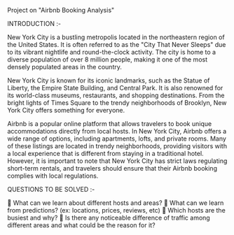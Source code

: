 Project on "Airbnb Booking Analysis" 

INTRODUCTION :-

New York City is a bustling metropolis located in the northeastern region of the United States. It is often referred to as the "City That Never Sleeps" due to
its vibrant nightlife and round-the-clock activity. The city is home to a diverse population of over 8 million people, making it one of the most densely populated 
areas in the country.

New York City is known for its iconic landmarks, such as the Statue of Liberty, the Empire State Building, and Central Park. It is also renowned for its world-class
museums, restaurants, and shopping destinations. From the bright lights of Times Square to the trendy neighborhoods of Brooklyn, New York City offers something for 
everyone.

Airbnb is a popular online platform that allows travelers to book unique accommodations directly from local hosts. In New York City, Airbnb offers a wide range 
of options, including apartments, lofts, and private rooms. Many of these listings are located in trendy neighborhoods, providing visitors with a local experience 
that is different from staying in a traditional hotel. However, it is important to note that New York City has strict laws regulating short-term rentals, and 
travelers should ensure that their Airbnb booking complies with local regulations.

QUESTIONS TO BE SOLVED :-

🔸 What can we learn about different hosts and areas?
🔸 What can we learn from predictions? (ex: locations, prices, reviews, etc)
🔸 Which hosts are the busiest and why?
🔸 Is there any noticeable difference of traffic among different areas and what could be the reason for it?




